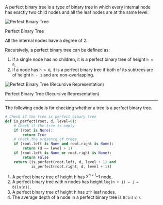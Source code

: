 A perfect binary tree is a type of binary tree in which every internal node has exactly two child nodes and all the leaf nodes are at the same level.

![Perfect Binary Tree](https://cdn.programiz.com/sites/tutorial2program/files/perfect-binary-tree_0.png "Perfect Binary Tree")

Perfect Binary Tree

All the internal nodes have a degree of 2.

Recursively, a perfect binary tree can be defined as:

1. If a single node has no children, it is a perfect binary tree of height `h = 0`,
2. If a node has `h > 0`, it is a perfect binary tree if both of its subtrees are of height `h - 1` and are non-overlapping.

![Perfect Binary Tree (Recursive Representation)](https://cdn.programiz.com/sites/tutorial2program/files/perfect-binary-tree-rec.png "Perfect Binary Tree")

Perfect Binary Tree (Recursive Representation)

---


The following code is for checking whether a tree is a perfect binary tree.
```python
# Check if the tree is perfect binary tree
def is_perfect(root, d, level=0):
    # Check if the tree is empty
    if (root is None):
        return True
    # Check the presence of trees
    if (root.left is None and root.right is None):
        return (d == level + 1)
    if (root.left is None or root.right is None):
        return False
    return (is_perfect(root.left, d, level + 1) and
            is_perfect(root.right, d, level + 1))
```

1. A perfect binary tree of height h has $2^{h + 1} – 1$ node.
2. A perfect binary tree with n nodes has height `log(n + 1) – 1 = Θ(ln(n))`.
3. A perfect binary tree of height h has `2^h` leaf nodes.
4. The average depth of a node in a perfect binary tree is `Θ(ln(n))`.


